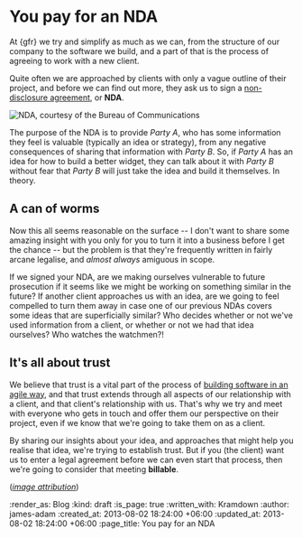 You pay for an NDA
===================


At {gfr} we try and simplify as much as we can, from the structure of our company to the software we build, and a part of that is the process of agreeing to work with a new client.

Quite often we are approached by clients with only a vague outline of their project, and before we can find out more, they ask us to sign a [non-disclosure agreement](http://en.wikipedia.org/wiki/Non-disclosure_agreement), or **NDA**.

![NDA, courtesy of the Bureau of Communications](/images/blog/nda.jpg)

The purpose of the NDA is to provide *Party A*, who has some information they feel is valuable (typically an idea or strategy), from any negative consequences of sharing that information with *Party B*. So, if *Party A* has an idea for how to build a better widget, they can talk about it with *Party B* without fear that *Party B* will just take the idea and build it themselves. In theory.


A can of worms
----

Now this all seems reasonable on the surface -- I don't want to share some amazing insight with you only for you to turn it into a business before I get the chance -- but the problem is that they're frequently written in fairly arcane legalise, and *almost always* amiguous in scope.

If we signed your NDA, are we making ourselves vulnerable to future prosecution if it seems like we might be working on something similar in the future? If another client approaches us with an idea, are we going to feel compelled to turn them away in case one of our previous NDAs covers some ideas that are superficially similar? Who decides whether or not we've used information from a client, or whether or not we had that idea ourselves? Who watches the watchmen?!


It's all about trust
------

We believe that trust is a vital part of the process of [building software in an agile way](http://agilemanifesto.org/ '"Customer collaboration over contract negotiation"'), and that trust extends through all aspects of our relationship with a client, and that client's relationship with us. That's why we try and meet with everyone who gets in touch and offer them our perspective on their project, even if we know that we're going to take them on as a client.

By sharing our insights about your idea, and approaches that might help you realise that idea, we're trying to establish trust. But if you (the client) want us to enter a legal agreement before we can even start that process, then we're going to consider that meeting **billable**.


(*[image attribution](http://www.bureauofcommunication.com/compose/nda)*) &nbsp;


:render_as: Blog
:kind: draft
:is_page: true
:written_with: Kramdown
:author: james-adam
:created_at: 2013-08-02 18:24:00 +06:00
:updated_at: 2013-08-02 18:24:00 +06:00
:page_title: You pay for an NDA
